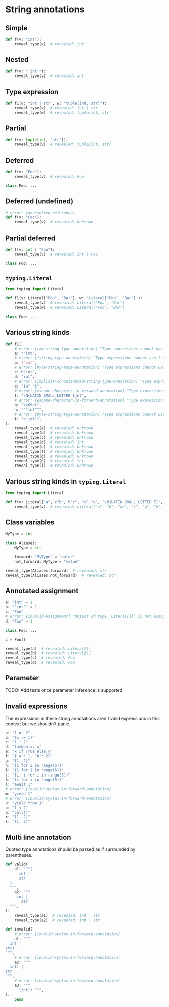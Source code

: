 # String annotations

## Simple

```py
def f(v: "int"):
    reveal_type(v)  # revealed: int
```

## Nested

```py
def f(v: "'int'"):
    reveal_type(v)  # revealed: int
```

## Type expression

```py
def f1(v: "int | str", w: "tuple[int, str]"):
    reveal_type(v)  # revealed: int | str
    reveal_type(w)  # revealed: tuple[int, str]
```

## Partial

```py
def f(v: tuple[int, "str"]):
    reveal_type(v)  # revealed: tuple[int, str]
```

## Deferred

```py
def f(v: "Foo"):
    reveal_type(v)  # revealed: Foo

class Foo: ...
```

## Deferred (undefined)

```py
# error: [unresolved-reference]
def f(v: "Foo"):
    reveal_type(v)  # revealed: Unknown
```

## Partial deferred

```py
def f(v: int | "Foo"):
    reveal_type(v)  # revealed: int | Foo

class Foo: ...
```

## `typing.Literal`

```py
from typing import Literal

def f1(v: Literal["Foo", "Bar"], w: 'Literal["Foo", "Bar"]'):
    reveal_type(v)  # revealed: Literal["Foo", "Bar"]
    reveal_type(w)  # revealed: Literal["Foo", "Bar"]

class Foo: ...
```

## Various string kinds

```py
def f1(
    # error: [raw-string-type-annotation] "Type expressions cannot use raw string literal"
    a: r"int",
    # error: [fstring-type-annotation] "Type expressions cannot use f-strings"
    b: f"int",
    # error: [byte-string-type-annotation] "Type expressions cannot use bytes literal"
    c: b"int",
    d: "int",
    # error: [implicit-concatenated-string-type-annotation] "Type expressions cannot span multiple string literals"
    e: "in" "t",
    # error: [escape-character-in-forward-annotation] "Type expressions cannot contain escape characters"
    f: "\N{LATIN SMALL LETTER I}nt",
    # error: [escape-character-in-forward-annotation] "Type expressions cannot contain escape characters"
    g: "\x69nt",
    h: """int""",
    # error: [byte-string-type-annotation] "Type expressions cannot use bytes literal"
    i: "b'int'",
):
    reveal_type(a)  # revealed: Unknown
    reveal_type(b)  # revealed: Unknown
    reveal_type(c)  # revealed: Unknown
    reveal_type(d)  # revealed: int
    reveal_type(e)  # revealed: Unknown
    reveal_type(f)  # revealed: Unknown
    reveal_type(g)  # revealed: Unknown
    reveal_type(h)  # revealed: int
    reveal_type(i)  # revealed: Unknown
```

## Various string kinds in `typing.Literal`

```py
from typing import Literal

def f(v: Literal["a", r"b", b"c", "d" "e", "\N{LATIN SMALL LETTER F}", "\x67", """h"""]):
    reveal_type(v)  # revealed: Literal["a", "b", "de", "f", "g", "h", b"c"]
```

## Class variables

```py
MyType = int

class Aliases:
    MyType = str

    forward: "MyType" = "value"
    not_forward: MyType = "value"

reveal_type(Aliases.forward)  # revealed: str
reveal_type(Aliases.not_forward)  # revealed: str
```

## Annotated assignment

```py
a: "int" = 1
b: "'int'" = 1
c: "Foo"
# error: [invalid-assignment] "Object of type `Literal[1]` is not assignable to `Foo`"
d: "Foo" = 1

class Foo: ...

c = Foo()

reveal_type(a)  # revealed: Literal[1]
reveal_type(b)  # revealed: Literal[1]
reveal_type(c)  # revealed: Foo
reveal_type(d)  # revealed: Foo
```

## Parameter

TODO: Add tests once parameter inference is supported

## Invalid expressions

The expressions in these string annotations aren't valid expressions in this context but we
shouldn't panic.

```py
a: "1 or 2"
b: "(x := 1)"
c: "1 + 2"
d: "lambda x: x"
e: "x if True else y"
f: "{'a': 1, 'b': 2}"
g: "{1, 2}"
h: "[i for i in range(5)]"
i: "{i for i in range(5)}"
j: "{i: i for i in range(5)}"
k: "(i for i in range(5))"
l: "await 1"
# error: [invalid-syntax-in-forward-annotation]
m: "yield 1"
# error: [invalid-syntax-in-forward-annotation]
n: "yield from 1"
o: "1 < 2"
p: "call()"
r: "[1, 2]"
s: "(1, 2)"
```

## Multi line annotation

Quoted type annotations should be parsed as if surrounded by parentheses.

```py
def valid(
    a1: """(
      int |
      str
  )
  """,
    a2: """
     int |
       str
  """,
):
    reveal_type(a1)  # revealed: int | str
    reveal_type(a2)  # revealed: int | str

def invalid(
    # error: [invalid-syntax-in-forward-annotation]
    a1: """
  int |
str)
""",
    # error: [invalid-syntax-in-forward-annotation]
    a2: """
  int) |
str
""",
    # error: [invalid-syntax-in-forward-annotation]
    a3: """
      (int)) """,
):
    pass
```

